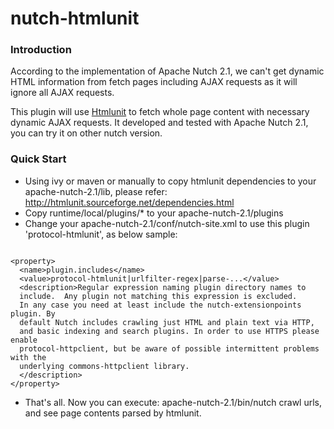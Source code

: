 nutch-htmlunit
==============

### Introduction

According to the implementation of Apache Nutch 2.1, we can't get dynamic HTML information from fetch pages including AJAX requests as it will ignore all AJAX requests.

This plugin will use [Htmlunit](http://htmlunit.sourceforge.net/) to fetch whole page content with necessary dynamic AJAX requests. 
It developed and tested with Apache Nutch 2.1, you can try it on other nutch version.

### Quick Start

* Using ivy or maven or manually to copy htmlunit dependencies to your apache-nutch-2.1/lib, please refer: http://htmlunit.sourceforge.net/dependencies.html
* Copy runtime/local/plugins/* to your apache-nutch-2.1/plugins
* Change your apache-nutch-2.1/conf/nutch-site.xml to use this plugin 'protocol-htmlunit', as below sample:
```

<property>
  <name>plugin.includes</name>
  <value>protocol-htmlunit|urlfilter-regex|parse-...</value>
  <description>Regular expression naming plugin directory names to
  include.  Any plugin not matching this expression is excluded.
  In any case you need at least include the nutch-extensionpoints plugin. By
  default Nutch includes crawling just HTML and plain text via HTTP,
  and basic indexing and search plugins. In order to use HTTPS please enable 
  protocol-httpclient, but be aware of possible intermittent problems with the 
  underlying commons-httpclient library.
  </description>
</property>

```
* That's all. Now you can execute: apache-nutch-2.1/bin/nutch crawl urls, and see page contents parsed by htmlunit.